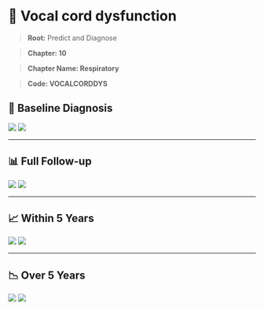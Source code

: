 # 🧬 Vocal cord dysfunction
    
> **Root:** Predict and Diagnose

> **Chapter: 10**

> **Chapter Name: Respiratory**

> **Code: VOCALCORDDYS**

## 🧪 Baseline Diagnosis

<img src="/Predict/Figures/Baseline/IMP/VOCALCORDDYS.png" />

<CsvTableIMP src="/public/Predict/Data/Baseline/IMP/IMP_VOCALCORDDYS.csv" label="🔍 View full results" />

<img src="/Predict/Figures/Baseline/ROC/VOCALCORDDYS.png" />

<CsvTableROC src="/public/Predict/Data/Baseline/EVA/VOCALCORDDYS.csv" label="🔍 View full results" />

---

## 📊 Full Follow-up

<img src="/Predict/Figures/ALL/IMP/VOCALCORDDYS.png" />

<CsvTableIMP src="/public/Predict/Data/ALL/IMP/IMP_VOCALCORDDYS.csv" label="🔍 View full results" />

<img src="/Predict/Figures/ALL/ROC/VOCALCORDDYS.png" />

<CsvTableROC src="/public/Predict/Data/ALL/EVA/VOCALCORDDYS.csv" label="🔍 View full results" />

---

## 📈 Within 5 Years

<img src="/Predict/Figures/FYears/IMP/VOCALCORDDYS.png" />

<CsvTableIMP src="/public/Predict/Data/FYears/IMP/IMP_VOCALCORDDYS.csv" label="🔍 View full results" />

<img src="/Predict/Figures/FYears/ROC/VOCALCORDDYS.png" />

<CsvTableROC src="/public/Predict/Data/FYears/EVA/VOCALCORDDYS.csv" label="🔍 View full results" />

---

## 📉 Over 5 Years

<img src="/Predict/Figures/OverFYears/IMP/VOCALCORDDYS.png" />

<CsvTableIMP src="/public/Predict/Data/OverFYears/IMP/IMP_VOCALCORDDYS.csv" label="🔍 View full results" />

<img src="/Predict/Figures/OverFYears/ROC/VOCALCORDDYS.png" />

<CsvTableROC src="/public/Predict/Data/OverFYears/EVA/VOCALCORDDYS.csv" label="🔍 View full results" />
